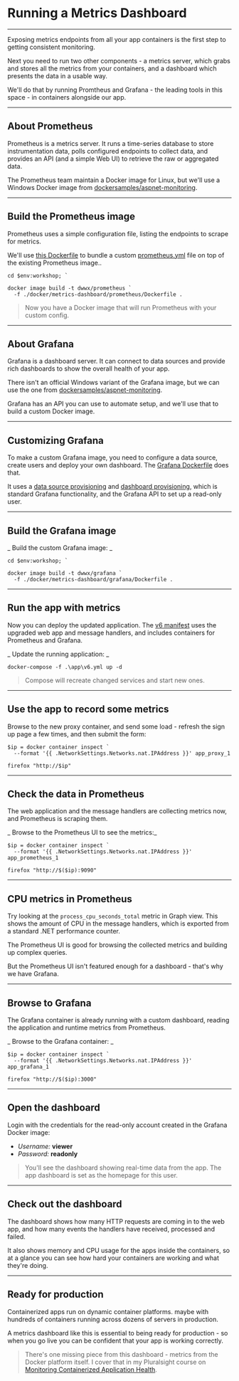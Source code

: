 # Running a Metrics Dashboard

---

Exposing metrics endpoints from all your app containers is the first step to getting consistent monitoring.

Next you need to run two other components - a metrics server, which grabs and stores all the metrics from your containers, and a dashboard which presents the data in a usable way.

We'll do that by running Promtheus and Grafana - the leading tools in this space - in containers alongside our app.

---

## About Prometheus

Prometheus is a metrics server. It runs a time-series database to store instrumentation data, polls configured endpoints to collect data, and provides an API (and a simple Web UI) to retrieve the raw or aggregated data.

The Prometheus team maintain a Docker image for Linux, but we'll use a Windows Docker image from [dockersamples/aspnet-monitoring](TODO).

---

## Build the Prometheus image

Prometheus uses a simple configuration file, listing the endpoints to scrape for metrics. 

We'll use [this Dockerfile](./docker/metrics-dashboard/prometheus/Dockerfile) to bundle a custom [prometheus.yml](./docker/metrics-dashboard/prometheus/prometheus.yml) file on top of the existing Prometheus image..

```
cd $env:workshop; `

docker image build -t dwwx/prometheus `
  -f ./docker/metrics-dashboard/prometheus/Dockerfile .
```

> Now you have a Docker image that will run Prometheus with your custom config.

---

## About Grafana

Grafana is a dashboard server. It can connect to data sources and provide rich dashboards to show the overall health of your app. 

There isn't an official Windows variant of the Grafana image, but we can use the one from [dockersamples/aspnet-monitoring](TODO). 

Grafana has an API you can use to automate setup, and we'll use that to build a custom Docker image.

---

## Customizing Grafana

To make a custom Grafana image, you need to configure a data source, create users and deploy your own dashboard. The [Grafana Dockerfile](./docker/metrics-dashboard/grafana/Dockerfile) does that.

It uses a [data source provisioning](TODO) and [dashboard provisioning](TODO), which is standard Grafana functionality, and the Grafana API to set up a read-only user.

---

## Build the Grafana image

_ Build the custom Grafana image: _

```
cd $env:workshop; `

docker image build -t dwwx/grafana `
  -f ./docker/metrics-dashboard/grafana/Dockerfile .
```

---

## Run the app with metrics

Now you can deploy the updated application. The [v6 manifest](./app/v6.yml) uses the upgraded web app and message handlers, and includes containers for Prometheus and Grafana.

_ Update the running application: _

```
docker-compose -f .\app\v6.yml up -d
```

> Compose will recreate changed services and start new ones.

---

## Use the app to record some metrics

Browse to the new proxy container, and send some load - refresh the sign up page a few times, and then submit the form:

```
$ip = docker container inspect `
  --format '{{ .NetworkSettings.Networks.nat.IPAddress }}' app_proxy_1

firefox "http://$ip"
```

---

## Check the data in Prometheus

The web application and the message handlers are collecting metrics now, and Prometheus is scraping them. 

_ Browse to the Prometheus UI to see the metrics:_

```
$ip = docker container inspect `
  --format '{{ .NetworkSettings.Networks.nat.IPAddress }}' app_prometheus_1

firefox "http://$($ip):9090"
```

---

## CPU metrics in Prometheus

Try looking at the `process_cpu_seconds_total` metric in Graph view. This shows the amount of CPU in the message handlers, which is exported from a standard .NET performance counter. 

The Prometheus UI is good for browsing the collected metrics and building up complex queries.

But the Prometheus UI isn't featured enough for a dashboard - that's why we have Grafana. 

---

## Browse to Grafana

The Grafana container is already running with a custom dashboard, reading the application and runtime metrics from Prometheus.

_ Browse to the Grafana container: _

```
$ip = docker container inspect `
  --format '{{ .NetworkSettings.Networks.nat.IPAddress }}' app_grafana_1

firefox "http://$($ip):3000"
```

---

## Open the dashboard

Login with the credentials for the read-only account created in the Grafana Docker image:

- _Username:_ **viewer**
- _Password:_ **readonly**

> You'll see the dashboard showing real-time data from the app. The app dashboard is set as the homepage for this user.

---

## Check out the dashboard

The dashboard shows how many HTTP requests are coming in to the web app, and how many events the handlers have received, processed and failed.

It also shows memory and CPU usage for the apps inside the containers, so at a glance you can see how hard your containers are working and what they're doing.

---

## Ready for production

Containerized apps run on dynamic container platforms. maybe with hundreds of containers running across dozens of servers in production.

A metrics dashboard like this is essential to being ready for production - so when you go live you can be confident that your app is working correctly.

> There's one missing piece from this dashboard - metrics from the Docker platform itself. I cover that in my Pluralsight course on [Monitoring Containerized Application Health](TODO).